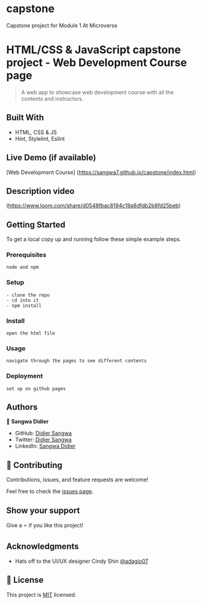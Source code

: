 # capstone
Capstone project for Module 1 At Microverse



# HTML/CSS & JavaScript capstone project - Web Development Course page

> A web app to showcase web development course with all the contents and instructors.

## Built With

- HTML, CSS & JS
- Hint, Stylelint, Eslint

## Live Demo (if available)

[Web Development Course]
(https://sangwa7.github.io/capstone/index.html)


## Description video

(https://www.loom.com/share/d0548fbac8194c19a8dfdb2b8fd25beb)

## Getting Started

To get a local copy up and running follow these simple example steps.

### Prerequisites

```
node and npm
```

### Setup

```
- clone the repo
- cd into it
- npm install
```

### Install

```
open the html file
```

### Usage

```
navigate through the pages to see different contents
```

### Deployment

```
set up on github pages
```

## Authors

👤 **Sangwa Didier**

- GitHub: [Didier Sangwa](https://github.com/sangwa7)
- Twitter: [Didier Sangwa](https://twitter.com/sangwa_7)
- LinkedIn: [Sangwa Didier](https://www.linkedin.com/in/didier-sangwa-463054227)

## 🤝 Contributing

Contributions, issues, and feature requests are welcome!

Feel free to check the [issues page](https://github.com/sangwa7/capstone).

## Show your support

Give a ⭐️ if you like this project!

## Acknowledgments

- Hats off to the UI/UX designer Cindy Shin [@adagio07](https://www.behance.net/adagio07)

## 📝 License

This project is [MIT](./MIT.md) licensed.
